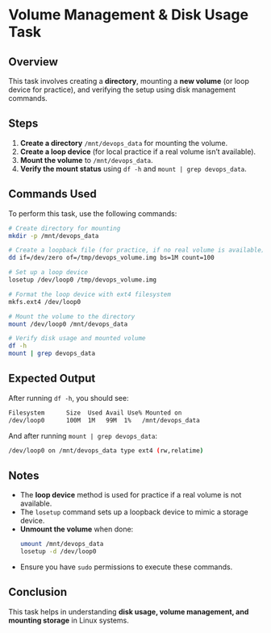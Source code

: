# Volume Management & Disk Usage Task

## Overview

This task involves creating a **directory**, mounting a **new volume** (or loop device for practice), and verifying the setup using disk management commands.

## Steps

1. **Create a directory** `/mnt/devops_data` for mounting the volume.
2. **Create a loop device** (for local practice if a real volume isn’t available).
3. **Mount the volume** to `/mnt/devops_data`.
4. **Verify the mount status** using `df -h` and `mount | grep devops_data`.

## Commands Used

To perform this task, use the following commands:

```bash
# Create directory for mounting
mkdir -p /mnt/devops_data

# Create a loopback file (for practice, if no real volume is available)
dd if=/dev/zero of=/tmp/devops_volume.img bs=1M count=100

# Set up a loop device
losetup /dev/loop0 /tmp/devops_volume.img

# Format the loop device with ext4 filesystem
mkfs.ext4 /dev/loop0

# Mount the volume to the directory
mount /dev/loop0 /mnt/devops_data

# Verify disk usage and mounted volume
df -h
mount | grep devops_data
```

## Expected Output

After running `df -h`, you should see:

```bash
Filesystem      Size  Used Avail Use% Mounted on
/dev/loop0      100M  1M   99M  1%   /mnt/devops_data
```

And after running `mount | grep devops_data`:

```bash
/dev/loop0 on /mnt/devops_data type ext4 (rw,relatime)
```

## Notes

- The **loop device** method is used for practice if a real volume is not available.
- The `losetup` command sets up a loopback device to mimic a storage device.
- **Unmount the volume** when done:
  ```bash
  umount /mnt/devops_data
  losetup -d /dev/loop0
  ```
- Ensure you have `sudo` permissions to execute these commands.

## Conclusion

This task helps in understanding **disk usage, volume management, and mounting storage** in Linux systems.
